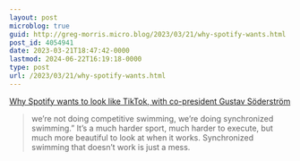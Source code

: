 ```yaml
---
layout: post
microblog: true
guid: http://greg-morris.micro.blog/2023/03/21/why-spotify-wants.html
post_id: 4054941
date: 2023-03-21T18:47:42-0000
lastmod: 2024-06-22T16:19:18-0000
type: post
url: /2023/03/21/why-spotify-wants.html
---
```

[Why Spotify wants to look like TikTok, with co-president Gustav Söderström](https://www.theverge.com/23638082/spotify-redesign-gustav-soderstrom-tiktok-stream-podcasts-music-discovery)

> we’re not doing competitive swimming, we’re doing synchronized swimming.” It’s a much harder sport, much harder to execute, but much more beautiful to look at when it works. Synchronized swimming that doesn’t work is just a mess.
